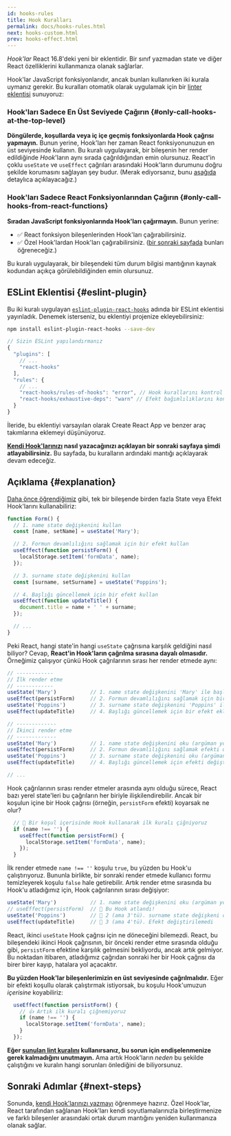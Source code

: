 ```yaml
---
id: hooks-rules
title: Hook Kuralları
permalink: docs/hooks-rules.html
next: hooks-custom.html
prev: hooks-effect.html
---
```


*Hook'lar* React 16.8'deki yeni bir eklentidir. Bir sınıf yazmadan state ve diğer React özelliklerini kullanmanıza olanak sağlarlar.

Hook'lar JavaScript fonksiyonlarıdır, ancak bunları kullanırken iki kurala uymanız gerekir. Bu kuralları otomatik olarak uygulamak için bir [linter eklentisi](https://www.npmjs.com/package/eslint-plugin-react-hooks) sunuyoruz:

### Hook'ları Sadece En Üst Seviyede Çağırın {#only-call-hooks-at-the-top-level}

**Döngülerde, koşullarda veya iç içe geçmiş fonksiyonlarda Hook çağrısı yapmayın.** Bunun yerine, Hook'ları her zaman React fonksiyonunuzun en üst seviyesinde kullanın. Bu kuralı uygulayarak, bir bileşenin her render edildiğinde *Hook*'ların aynı sırada çağrıldığından emin olursunuz. React'in çoklu `useState` ve `useEffect` çağrıları arasındaki Hook'ların durumunu doğru şekilde korumasını sağlayan şey budur. (Merak ediyorsanız, bunu [aşağıda](#explanation) detaylıca açıklayacağız.)

### Hook'ları Sadece React Fonksiyonlarından Çağırın {#only-call-hooks-from-react-functions}

**Sıradan JavaScript fonksiyonlarında Hook'ları çağırmayın.** Bunun yerine:

* ✅ React fonksiyon bileşenlerinden Hook'ları çağırabilirsiniz.
* ✅ Özel Hook'lardan Hook'ları çağırabilirsiniz. ([bir sonraki sayfada](/docs/hooks-custom.html) bunları öğreneceğiz.)

Bu kuralı uygulayarak, bir bileşendeki tüm durum bilgisi mantığının kaynak kodundan açıkça görülebildiğinden emin olursunuz.

## ESLint Eklentisi {#eslint-plugin}

Bu iki kuralı uygulayan [`eslint-plugin-react-hooks`](https://www.npmjs.com/package/eslint-plugin-react-hooks) adında bir ESLint eklentisi yayınladık. Denemek isterseniz, bu eklentiyi projenize ekleyebilirsiniz:

```bash
npm install eslint-plugin-react-hooks --save-dev
```

```js
// Sizin ESLint yapılandırmanız
{
  "plugins": [
    // ...
    "react-hooks"
  ],
  "rules": {
    // ...
    "react-hooks/rules-of-hooks": "error", // Hook kurallarını kontrol eder
    "react-hooks/exhaustive-deps": "warn" // Efekt bağımlılıklarını kontrol eder
  }
}
```

İleride, bu eklentiyi varsayılan olarak Create React App ve benzer araç takımlarına eklemeyi düşünüyoruz.

**[Kendi Hook'larınızı](/docs/hooks-custom.html) nasıl yazacağınızı açıklayan bir sonraki sayfaya şimdi atlayabilirsiniz.** Bu sayfada, bu kuralların ardındaki mantığı açıklayarak devam edeceğiz.

## Açıklama {#explanation}

[Daha önce öğrendiğimiz](/docs/hooks-state.html#tip-using-multiple-state-variables) gibi, tek bir bileşende birden fazla State veya Efekt Hook'larını kullanabiliriz:


```js
function Form() {
  // 1. name state değişkenini kullan
  const [name, setName] = useState('Mary');

  // 2. Formun devamlılığını sağlamak için bir efekt kullan
  useEffect(function persistForm() {
    localStorage.setItem('formData', name);
  });

  // 3. surname state değişkenini kullan
  const [surname, setSurname] = useState('Poppins');

  // 4. Başlığı güncellemek için bir efekt kullan
  useEffect(function updateTitle() {
    document.title = name + ' ' + surname;
  });

  // ...
}
```

Peki React, hangi state'in hangi `useState` çağrısına karşılık geldiğini nasıl biliyor? Cevap, **React'in Hook'ların çağrılma sırasına dayalı olmasıdır.** Örneğimiz çalışıyor çünkü Hook çağrılarının sırası her render etmede aynı:

```js
// ------------
// İlk render etme
// ------------
useState('Mary')           // 1. name state değişkenini 'Mary' ile başlat
useEffect(persistForm)     // 2. Formun devamlılığını sağlamak için bir efekt ekle
useState('Poppins')        // 3. surname state değişkenini 'Poppins' ile başlat
useEffect(updateTitle)     // 4. Başlığı güncellemek için bir efekt ekle

// -------------
// İkinci render etme
// -------------
useState('Mary')           // 1. name state değişkenini oku (argüman yoksayılmıştır)
useEffect(persistForm)     // 2. Formun devamlılığını sağlamak efekti değiştir
useState('Poppins')        // 3. surname state değişkenini oku (argüman yoksayılmıştır)
useEffect(updateTitle)     // 4. Başlığı güncellemek için efekti değiştir

// ...
```

Hook çağrılarının sırası render etmeler arasında aynı olduğu sürece, React bazı yerel state'leri bu çağrıların her biriyle ilişkilendirebilir. Ancak bir koşulun içine bir Hook çağrısı (örneğin, `persistForm` efekti) koyarsak ne olur?

```js
  // 🔴 Bir koşul içerisinde Hook kullanarak ilk kuralı çiğniyoruz
  if (name !== '') {
    useEffect(function persistForm() {
      localStorage.setItem('formData', name);
    });
  }
```

İlk render etmede `name !== ''` koşulu `true`, bu yüzden bu Hook'u çalıştırıyoruz. Bununla birlikte, bir sonraki render etmede kullanıcı formu temizleyerek koşulu `false` hale getirebilir. Artık render etme sırasında bu Hook'u atladığımız için, Hook çağrılarının sırası değişiyor:

```js
useState('Mary')           // 1. name state değişkenini oku (argüman yoksayılmıştır)
// useEffect(persistForm)  // 🔴 Bu Hook atlandı!
useState('Poppins')        // 🔴 2 (ama 3'tü). surname state değişkeni okunamadı
useEffect(updateTitle)     // 🔴 3 (ama 4'tü). Efekt değiştirilemedi
```

React, ikinci `useState` Hook çağrısı için ne döneceğini bilemezdi. React, bu bileşendeki ikinci Hook çağrısının, bir önceki render etme sırasında olduğu gibi, `persistForm` efektine karşılık gelmesini bekliyordu, ancak artık gelmiyor. Bu noktadan itibaren, atladığımız çağrıdan sonraki her bir Hook çağrısı da birer birer kayıp, hatalara yol açacaktır.

**Bu yüzden Hook'lar bileşenlerimizin en üst seviyesinde çağrılmalıdır.** Eğer bir efekti koşullu olarak çalıştırmak istiyorsak, bu koşulu Hook'umuzun *içerisine* koyabiliriz:

```js
  useEffect(function persistForm() {
    // 👍 Artık ilk kuralı çiğnemiyoruz
    if (name !== '') {
      localStorage.setItem('formData', name);
    }
  });
```

**Eğer [sunulan lint kuralını](https://www.npmjs.com/package/eslint-plugin-react-hooks) kullanırsanız, bu sorun için endişelenmenize gerek kalmadığını unutmayın.** Ama artık Hook'ların *neden* bu şekilde çalıştığını ve kuralın hangi sorunları önlediğini de biliyorsunuz.

## Sonraki Adımlar {#next-steps}

Sonunda, [kendi Hook'larınızı yazmayı](/docs/hooks-custom.html) öğrenmeye hazırız. Özel Hook'lar, React tarafından sağlanan Hook'ları kendi soyutlamalarınızla birleştirmenize ve farklı bileşenler arasındaki ortak durum mantığını yeniden kullanmanıza olanak sağlar.
